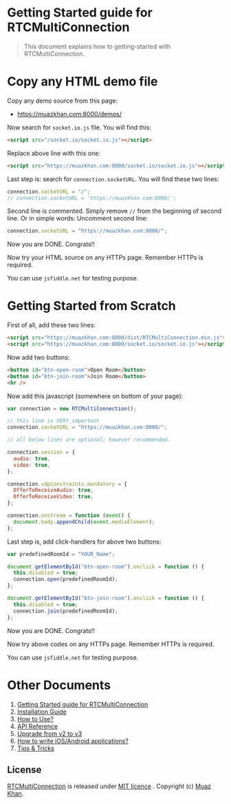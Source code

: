 # Getting Started guide for RTCMultiConnection

> This document explains how to getting-started with RTCMultiConnection.

# Copy any HTML demo file

Copy any demo source from this page:

- https://muazkhan.com:8000/demos/

Now search for `socket.io.js` file. You will find this:

```html
<script src="/socket.io/socket.io.js"></script>
```

Replace above line with this one:

```html
<script src="https://muazkhan.com:8000/socket.io/socket.io.js"></script>
```

Last step is: search for `connection.socketURL`. You will find these two lines:

```javascript
connection.socketURL = "/";
// connection.socketURL = 'https://muazkhan.com:8000/';
```

Second line is commented. Simply remove `//` from the beginning of second line. Or in simple words: Uncomment second line:

```javascript
connection.socketURL = "https://muazkhan.com:8000/";
```

Now you are DONE. Congrats!!

Now try your HTML source on any HTTPs page. Remember HTTPs is required.

You can use `jsfiddle.net` for testing purpose.

# Getting Started from Scratch

First of all, add these two lines:

```html
<script src="https://muazkhan.com:8000/dist/RTCMultiConnection.min.js"></script>
<script src="https://muazkhan.com:8000/socket.io/socket.io.js"></script>
```

Now add two buttons:

```html
<button id="btn-open-room">Open Room</button>
<button id="btn-join-room">Join Room</button>
<hr />
```

Now add this javascript (somewhere on bottom of your page):

```javascript
var connection = new RTCMultiConnection();

// this line is VERY_important
connection.socketURL = "https://muazkhan.com:8000/";

// all below lines are optional; however recommended.

connection.session = {
  audio: true,
  video: true,
};

connection.sdpConstraints.mandatory = {
  OfferToReceiveAudio: true,
  OfferToReceiveVideo: true,
};

connection.onstream = function (event) {
  document.body.appendChild(event.mediaElement);
};
```

Last step is, add click-handlers for above two buttons:

```javascript
var predefinedRoomId = "YOUR_Name";

document.getElementById("btn-open-room").onclick = function () {
  this.disabled = true;
  connection.open(predefinedRoomId);
};

document.getElementById("btn-join-room").onclick = function () {
  this.disabled = true;
  connection.join(predefinedRoomId);
};
```

Now you are DONE. Congrats!!

Now try above codes on any HTTPs page. Remember HTTPs is required.

You can use `jsfiddle.net` for testing purpose.

# Other Documents

1. [Getting Started guide for RTCMultiConnection](https://github.com/muaz-khan/RTCMultiConnection/tree/master/docs/getting-started.md)
2. [Installation Guide](https://github.com/muaz-khan/RTCMultiConnection/tree/master/docs/installation-guide.md)
3. [How to Use?](https://github.com/muaz-khan/RTCMultiConnection/tree/master/docs/how-to-use.md)
4. [API Reference](https://github.com/muaz-khan/RTCMultiConnection/tree/master/docs/api.md)
5. [Upgrade from v2 to v3](https://github.com/muaz-khan/RTCMultiConnection/tree/master/docs/upgrade.md)
6. [How to write iOS/Android applications?](https://github.com/muaz-khan/RTCMultiConnection/tree/master/docs/ios-android.md)
7. [Tips & Tricks](https://github.com/muaz-khan/RTCMultiConnection/blob/master/docs/tips-tricks.md)

## License

[RTCMultiConnection](https://github.com/muaz-khan/RTCMultiConnection) is released under [MIT licence](https://github.com/muaz-khan/RTCMultiConnection/blob/master/LICENSE.md) . Copyright (c) [Muaz Khan](http://www.MuazKhan.com/).
